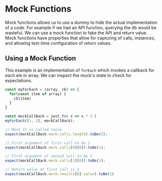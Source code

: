 # Mock Functions
Mock functions allows us to use a dummy to hide the actual implementation of a code. For example if we had an API function, querying the db would be wasteful. We can use a mock function to fake the API and return value. Mock functions have properties that allow for capturing of calls, instances, and allowing test-time configuration of return values.

## Using a Mock Function
This example is an implementation of `forEach` which invokes a callback for each ele in array. We can inspect the mock's state to check for expectations. 
```js
const myForEach = (array, cb) => {
  for(const item of array) {
    cb(item)
  }
}

const mockCallBack = jest.fn( x => x * 2 )
myForEach([1, 2], mockCallBack);

// Mock fn is called twice 
expect(mockCallBack.mock.calls.length).toBe(2);

// First argument of first call to be 1
expect(mockCallBack.mock.calls[0][0]).toBe(1);

// First argument of second call to be 2
expect(mockCallBack.mock.calls[1][0]).toBe(2);

// Return value of first call is 2
expect(mockCallBack.mock.results[0].value).toBe(2)
```
